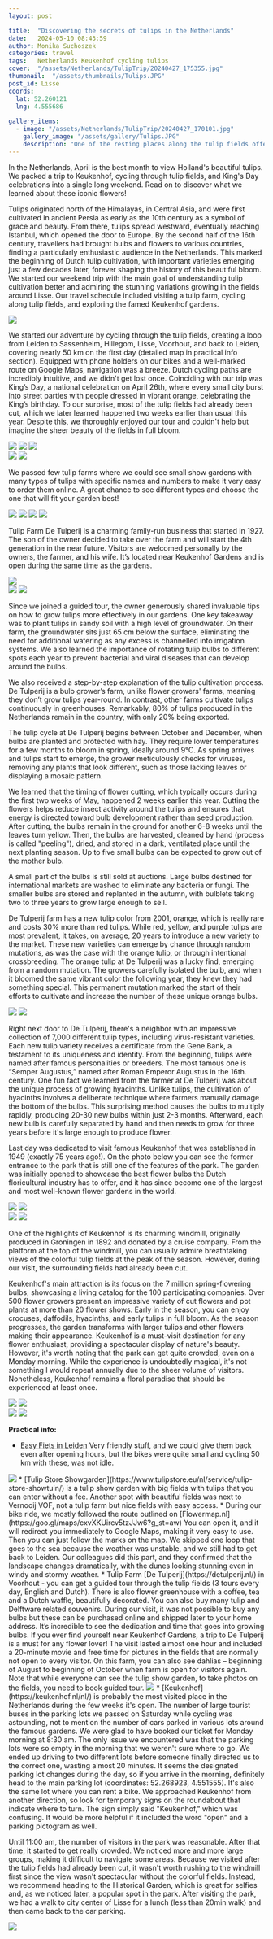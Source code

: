 ```yaml
---
layout: post

title:  "Discovering the secrets of tulips in the Netherlands"
date:   2024-05-10 08:43:59
author: Monika Suchoszek
categories: travel
tags:	Netherlands Keukenhof cycling tulips
cover:  "/assets/Netherlands/TulipTrip/20240427_175355.jpg"
thumbnail:  "/assets/thumbnails/Tulips.JPG"
post_id: Lisse
coords:
  lat: 52.260121
  lng: 4.555686
  
gallery_items:
  - image: "/assets/Netherlands/TulipTrip/20240427_170101.jpg"
    gallery_image: "/assets/gallery/Tulips.JPG"
    description: "One of the resting places along the tulip fields offered great variety of tulip in one spot, different colors and shapes looked stunning, especially from close-up."
---
```


In the Netherlands, April is the best month to view Holland's beautiful tulips. We packed a trip to Keukenhof, cycling 
through tulip fields, and King's Day celebrations into a single long weekend. Read on to discover what we learned about 
these iconic flowers!

Tulips originated north of the Himalayas, in Central Asia, and were first cultivated in ancient Persia as early as the 
10th century as a symbol of grace and beauty. From there, tulips spread westward, eventually reaching Istanbul, which 
opened the door to Europe. By the second half of the 16th century, travellers had brought bulbs and flowers to various 
countries, finding a particularly enthusiastic audience in the Netherlands. This marked the beginning of Dutch tulip 
cultivation, with important varieties emerging just a few decades later, forever shaping the history of this beautiful bloom. 
We started our weekend trip with the main goal of understanding tulip cultivation better and admiring the stunning 
variations growing in the fields around Lisse. Our travel schedule included visiting a tulip farm, cycling along tulip 
fields, and exploring the famed Keukenhof gardens.

<img src="/assets/Netherlands/TulipTrip/20240427_170101.jpg" />

We started our adventure by cycling through the tulip fields, creating a loop from Leiden to Sassenheim, Hillegom, Lisse, 
Voorhout, and back to Leiden, covering nearly 50 km on the first day (detailed map in practical info section). Equipped 
with phone holders on our bikes and a 
well-marked route on Google Maps, navigation was a breeze. Dutch cycling paths are incredibly intuitive, and we didn't 
get lost once. Coinciding with our trip was King’s Day, a national celebration on April 26th, where every small city 
burst into street parties with people dressed in vibrant orange, celebrating the King’s birthday. To our surprise, most 
of the tulip fields had already been cut, which we later learned happened two weeks earlier than usual this year. Despite 
this, we thoroughly enjoyed our tour and couldn't help but imagine the sheer beauty of the fields in full bloom.

<img src="/assets/Netherlands/TulipTrip/20240427_160322.jpg" />
<img src="/assets/Netherlands/TulipTrip/DSC07901.JPG" />
<img src="/assets/Netherlands/TulipTrip/20240427_175205.jpg" />

<div class="row">
  <img src="/assets/Netherlands/TulipTrip/20240427_162953.jpg" class="column-50" />
  <img src="/assets/Netherlands/TulipTrip/20240427_165150.jpg" class="column-50" />
</div>

We passed few tulip farms where we could see small show gardens with many types of tulips with specific names 
and numbers to make it very easy to order them online. A great chance to see different types and choose the one that 
will fit your garden best!

<img src="/assets/Netherlands/TulipTrip/20240427_175129.jpg" />
<img src="/assets/Netherlands/TulipTrip/20240427_170210.jpg" />
<img src="/assets/Netherlands/TulipTrip/DSC07868.JPG" />
<img src="/assets/Netherlands/TulipTrip/20240427_150613.jpg" />

Tulip Farm De Tulperij is a charming family-run business that started in 1927. The son of the owner decided to take over 
the farm and will start the 4th generation in the near future. Visitors are welcomed personally by the owners, the farmer, 
and his wife. It’s located near Keukenhof Gardens and is open during the same time as the gardens. 

<img src="/assets/Netherlands/TulipTrip/20240429_150031.jpg" />

<div class="row">
  <img src="/assets/Netherlands/TulipTrip/20240429_134648.jpg" class="column-50" />
  <img src="/assets/Netherlands/TulipTrip/20240429_142701.jpg" class="column-50" />
</div>

Since we joined a guided tour, the owner generously shared invaluable tips on how to grow tulips more effectively in our 
gardens. One key takeaway was to plant tulips in sandy soil with a high level of groundwater. On their farm, the groundwater 
sits just 65 cm below the surface, eliminating the need for additional watering as any excess is channelled into irrigation 
systems. We also learned the importance of rotating tulip bulbs to different spots each year to prevent bacterial and 
viral diseases that can develop around the bulbs.
 
We also received a step-by-step explanation of the tulip cultivation process. De Tulperij is a bulb grower’s farm, unlike 
flower growers' farms, meaning they don’t grow tulips year-round. In contrast, other farms cultivate tulips continuously 
in greenhouses. Remarkably, 80% of tulips produced in the Netherlands remain in the country, with only 20% being exported.

The tulip cycle at De Tulperij begins between October and December, when bulbs are planted and protected with hay. They 
require lower temperatures for a few months to bloom in spring, ideally around 9°C. As spring arrives and tulips start to 
emerge, the grower meticulously checks for viruses, removing any plants that look different, such as those lacking leaves 
or displaying a mosaic pattern.

We learned that the timing of flower cutting, which typically occurs during the first two weeks of May, happened 2 weeks 
earlier this year. Cutting the flowers helps reduce insect activity around the tulips and ensures that energy is directed 
toward bulb development rather than seed production. After cutting, the bulbs remain in the ground for another 6-8 weeks 
until the leaves turn yellow. Then, the bulbs are harvested, cleaned by hand (process is called "peeling"), dried, and 
stored in a dark, ventilated place until the next planting season. Up to five small bulbs can be expected to grow out 
of the mother bulb.

A small part of the bulbs is still sold at auctions. Large bulbs destined for international markets are washed to eliminate 
any bacteria or fungi. The smaller bulbs are stored and replanted in the autumn, with bulblets taking two to three years 
to grow large enough to sell.

De Tulperij farm has a new tulip color from 2001, orange, which is really rare and costs 30% more than red tulips. While 
red, yellow, and purple tulips are most prevalent, it takes, on average, 20 years to introduce a new variety to the market. 
These new varieties can emerge by chance through random mutations, as was the case with the orange tulip, or through 
intentional crossbreeding.
The orange tulip at De Tulperij was a lucky find, emerging from a random mutation. The growers carefully isolated the bulb, 
and when it bloomed the same vibrant color the following year, they knew they had something special. This permanent mutation 
marked the start of their efforts to cultivate and increase the number of these unique orange bulbs.

<img src="/assets/Netherlands/TulipTrip/20240429_134800.jpg" />
<img src="/assets/Netherlands/TulipTrip/20240429_134734.jpg" />

Right next door to De Tulperij, there's a neighbor with an impressive collection of 7,000 different tulip types, including 
virus-resistant varieties. Each new tulip variety receives a certificate from the Gene Bank, a testament to its uniqueness 
and identity.  From the beginning, tulips were named after famous personalities or breeders. The most famous one is 
“Semper Augustus,” named after Roman Emperor Augustus in the 16th. century.
One fun fact we learned from the farmer at De Tulperij was about the unique process of growing hyacinths. Unlike tulips, 
the cultivation of hyacinths involves a deliberate technique where farmers manually damage the bottom of the bulbs. This 
surprising method causes the bulbs to multiply rapidly, producing 20-30 new bulbs within just 2-3 months. Afterward, each 
new bulb is carefully separated by hand and then needs to grow for three years before it's large enough to produce flower.

Last day was dedicated to visit famous Keukenhof that wes established in 1949 (exactly 75 years ago!). On the photo below you can see the former 
entrance to the park that is still one of the features of the park. The garden was initially opened to showcase the best 
flower bulbs the Dutch floricultural industry has to offer, and it has since become one of the largest and most well-known 
flower gardens in the world.

<img src="/assets/Netherlands/TulipTrip/20240429_101110.jpg" />
<img src="/assets/Netherlands/TulipTrip/20240429_101832.jpg" />

<div class="row">
  <img src="/assets/Netherlands/TulipTrip/20240429_102448.jpg" class="column-50" />
  <img src="/assets/Netherlands/TulipTrip/20240429_090529.jpg" class="column-50" />
</div>

One of the highlights of Keukenhof is its charming windmill, originally produced in Groningen in 1892 and donated by a 
cruise company. From the platform at the top of the windmill, you can usually admire breathtaking views of the colorful 
tulip fields at the peak of the season. However, during our visit, the surrounding fields had already been cut.

Keukenhof's main attraction is its focus on the 7 million spring-flowering bulbs, showcasing a living catalog for the 
100 participating companies. Over 500 flower growers present an impressive variety of cut flowers and pot plants at more 
than 20 flower shows. Early in the season, you can enjoy crocuses, daffodils, hyacinths, and early tulips in full bloom. 
As the season progresses, the garden transforms with larger tulips and other flowers making their appearance. Keukenhof 
is a must-visit destination for any flower enthusiast, providing a spectacular display of nature's beauty. However, it's 
worth noting that the park can get quite crowded, even on a Monday morning. While the experience is undoubtedly magical, 
it's not something I would repeat annually due to the sheer volume of visitors. Nonetheless, Keukenhof remains a floral 
paradise that should be experienced at least once.

<img src="/assets/Netherlands/TulipTrip/20240429_090751.jpg" />

<img src="/assets/Netherlands/TulipTrip/DSC08099.JPG" />

<div class="row">
  <img src="/assets/Netherlands/TulipTrip/DSC08066.JPG" class="column-50" />
  <img src="/assets/Netherlands/TulipTrip/DSC08102.JPG" class="column-50" />
</div>


__Practical info:__
 * [Easy Fiets in Leiden](https://www.easyfiets.nl/en/) Very friendly stuff, and we could give them back even after 
opening hours, but the bikes were quite small and cycling 50 km with these, was not idle. 
<img src="/assets/Netherlands/TulipTrip/Screenshot 2024-05-02 223301.png" />
  * [Tulip Store Showgarden](https://www.tulipstore.eu/nl/service/tulip-store-showtuin/) is a tulip show garden with big fields with tulips that you can enter without 
a fee. Another spot with beautiful fields was next to Vernooij VOF, not a tulip farm but nice fields with easy access.
  * During our bike ride, we mostly followed the route outlined on [Flowermap.nl](https://goo.gl/maps/cxvXKUircv5tzJJw6?g_st=aw) 
You can open it, and it will redirect you immediately to Google Maps, making it very easy to use. Then you can just follow 
the marks on the map. We skipped one loop that goes to the sea because the weather was unstable, and we still had to 
get back to Leiden. Our colleagues did this part, and they confirmed that the landscape changes dramatically, with 
the dunes looking stunning even in windy and stormy weather.
* Tulip Farm [De Tulperij](https://detulperij.nl/) in Voorhout - you can get a guided tour through the tulip fields (3 tours every day, English 
and Dutch). There is also flower greenhouse with a coffee, tea and a Dutch waffle, beautifully decorated. You can also 
buy many tulip and Delftware related souvenirs. During our visit, it was not possible to buy any bulbs but these can be
purchased online and shipped later to your home address. It’s incredible to see the dedication and time that goes into 
growing bulbs. If you ever find yourself near Keukenhof Gardens, a trip to De Tulperij is a must for any flower lover! 
The visit lasted almost one hour and included a 20-minute movie and free time for pictures in the fields that are normally 
not open to every visitor. On this farm, you can also see dahlias – beginning of August to beginning of October when farm is 
open for visitors again. Note that while everyone can see the tulip show garden, to take photos on the fields, you 
need to book guided tour.
<img src="/assets/Netherlands/TulipTrip/20240429_134831.jpg" />
  * [Keukenhof](https://keukenhof.nl/nl/) is probably the most visited place in the Netherlands during the few 
weeks it's open. The number of large tourist buses in the parking lots we passed on Saturday while cycling was astounding, 
not to mention the number of cars parked in various lots around the famous gardens. We were glad to have booked our ticket 
for Monday morning at 8:30 am. The only issue we encountered was that the parking lots were so empty in the morning that 
we weren't sure where to go. We ended up driving to two different lots before someone finally directed us to the correct 
one, wasting almost 20 minutes. It seems the designated parking lot changes during the day, so if you arrive in the morning, 
definitely head to the main parking lot (coordinates: 52.268923, 4.551555). It's also the same lot where you can rent a bike.
We approached Keukenhof from another direction, so look for temporary signs on the roundabout that indicate where to turn. 
The sign simply said "Keukenhof," which was confusing. It would be more helpful if it included the word "open" and a 
parking pictogram as well.

Until 11:00 am, the number of visitors in the park was reasonable. After that time, it started to get really crowded. 
We noticed more and more large groups, making it difficult to navigate some areas. Because we visited after the tulip 
fields had already been cut, it wasn't worth rushing to the windmill first since the view wasn't spectacular without 
the colorful fields. Instead, we recommend heading to the Historical Garden, which is great for selfies and, as we noticed 
later, a popular spot in the park. After visiting the park, we had a walk to city center of Lisse for a lunch
(less than 20min walk) and then came back to the car parking. 

<img src="/assets/Netherlands/TulipTrip/20240429_090553.jpg" />
 


  
